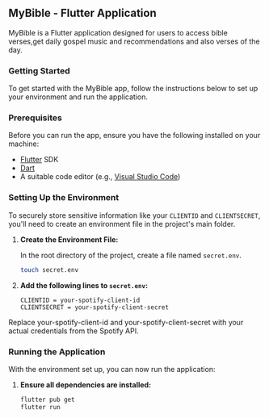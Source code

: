 ## MyBible - Flutter Application

MyBible is a Flutter application designed for users to access bible verses,get daily gospel music and recommendations and also verses of the day.

### Getting Started

To get started with the MyBible app, follow the instructions below to set up your environment and run the application.

### Prerequisites

Before you can run the app, ensure you have the following installed on your machine:

- [Flutter](https://flutter.dev/docs/get-started/install) SDK
- [Dart](https://dart.dev/get-dart)
- A suitable code editor (e.g., [Visual Studio Code](https://code.visualstudio.com/))

### Setting Up the Environment

To securely store sensitive information like your `CLIENTID` and `CLIENTSECRET`, you'll need to create an environment file in the project's main folder.

1. **Create the Environment File:**

   In the root directory of the project, create a file named `secret.env`.

   ```bash
   touch secret.env
   
2. **Add the following lines to `secret.env`:**

   ```env
   CLIENTID = your-spotify-client-id
   CLIENTSECRET = your-spotify-client-secret
   
Replace your-spotify-client-id and your-spotify-client-secret with your actual credentials from the Spotify API.
### Running the Application

With the environment set up, you can now run the application:

1. **Ensure all dependencies are installed:**

   ```bash
   flutter pub get
   flutter run
